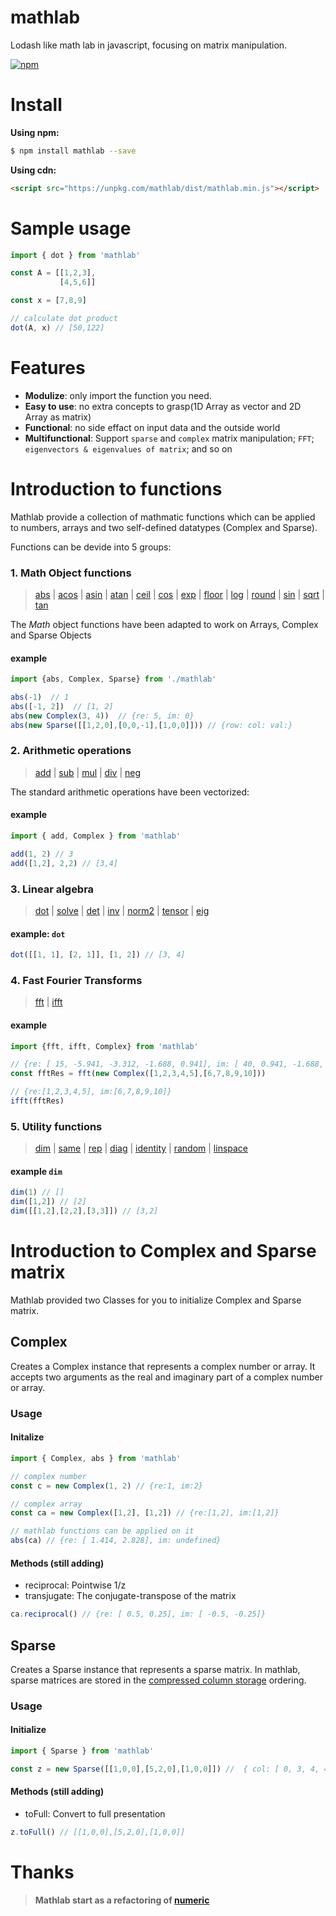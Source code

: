 # mathlab

Lodash like math lab in javascript, focusing on matrix manipulation.

[![npm](https://nodei.co/npm/mathlab.png)](https://www.npmjs.com/package/mathlab)

# Install

**Using npm:**
```bash
$ npm install mathlab --save
```

**Using cdn:**
```html
<script src="https://unpkg.com/mathlab/dist/mathlab.min.js"></script>
```

# Sample usage
```js
import { dot } from 'mathlab'

const A = [[1,2,3],
           [4,5,6]]

const x = [7,8,9]

// calculate dot product
dot(A, x) // [50,122]
```


# Features

- **Modulize**: only import the function you need.
- **Easy to use**: no extra concepts to grasp(1D Array as vector and 2D Array as matrix)
- **Functional**: no side effact on input data and the outside world
- **Multifunctional**: Support `sparse` and `complex` matrix manipulation; `FFT`; `eigenvectors & eigenvalues of matrix`; and so on

# Introduction to functions

Mathlab provide a collection of mathmatic functions which can be applied to numbers, arrays and two self-defined datatypes (Complex and Sparse).

Functions can be devide into 5 groups:

### 1. Math Object functions

> [abs][abs] | [acos][acos] | [asin][asin] | [atan][atan] | [ceil][ceil] | [cos][cos] | [exp][exp] | [floor][exp] | 
[log][log] | [round][round] | [sin][sin] | [sqrt][sqrt] | [tan][tan]

The *Math* object functions have been adapted to work on Arrays, Complex and Sparse Objects

#### example

```js
import {abs, Complex, Sparse} from './mathlab'

abs(-1)  // 1
abs([-1, 2])  // [1, 2]
abs(new Complex(3, 4))  // {re: 5, im: 0}
abs(new Sparse([[1,2,0],[0,0,-1],[1,0,0]])) // {row: col: val:}
```

### 2. Arithmetic operations

> [add][add] | [sub][sub] | [mul][mul] | [div][div] | [neg][neg]

The standard arithmetic operations have been vectorized:

#### example 

```js
import { add, Complex } from 'mathlab'

add(1, 2) // 3
add([1,2], 2,2) // [3,4]
```

### 3. Linear algebra

> [dot][dot] | [solve][solve] | [det][det] | [inv][inv] | [norm2][norm2] | [tensor][tensor] | [eig][eig]

#### example: `dot`

```js
dot([[1, 1], [2, 1]], [1, 2]) // [3, 4]
```

### 4. Fast Fourier Transforms

> [fft][fft] | [ifft][ifft]

#### example

```js
import {fft, ifft, Complex} from 'mathlab'

// {re: [ 15, -5.941, -3.312, -1.688, 0.941], im: [ 40, 0.941, -1.688, -3.312, -5.941]}
const fftRes = fft(new Complex([1,2,3,4,5],[6,7,8,9,10]))

// {re:[1,2,3,4,5], im:[6,7,8,9,10]}
ifft(fftRes) 
```	

### 5. Utility functions

> [dim][dim] | [same][same] | [rep][rep] | [diag][diag] | [identity][identity] | [random][random] | [linspace][linspace]

#### example `dim`

```js
dim(1) // []
dim([1,2]) // [2]
dim([[1,2],[2,2],[3,3]]) // [3,2]
```

# Introduction to Complex and Sparse matrix

Mathlab provided two Classes for you to initialize Complex and Sparse matrix.

## Complex

Creates a Complex instance that represents a complex number or array.
It accepts two arguments as the real and imaginary part of a complex number or array.

### Usage

#### Initalize

```js
import { Complex, abs } from 'mathlab'

// complex number
const c = new Complex(1, 2) // {re:1, im:2}

// complex array
const ca = new Complex([1,2], [1,2]) // {re:[1,2], im:[1,2]}

// mathlab functions can be applied on it
abs(ca) // {re: [ 1.414, 2.828], im: undefined}
```

#### Methods (still adding)

- reciprocal: Pointwise 1/z 
- transjugate: The conjugate-transpose of the matrix

```js
ca.reciprocal() // {re: [ 0.5, 0.25], im: [ -0.5, -0.25]}
```

## Sparse
Creates a Sparse instance that represents a sparse matrix.
In mathlab, sparse matrices are stored in the [compressed column storage](https://en.wikipedia.org/wiki/Sparse_matrix#Compressed_sparse_column_.28CSC_or_CCS.29) ordering. 

### Usage

#### Initialize

```js
import { Sparse } from 'mathlab'

const z = new Sparse([[1,0,0],[5,2,0],[1,0,0]]) //  { col: [ 0, 3, 4, 4 ], row: [ 0, 1, 2, 1 ], val: [ 1, 5, 1, 2 ] }
```
#### Methods (still adding)

- toFull: Convert to full presentation

```js
z.toFull() // [[1,0,0],[5,2,0],[1,0,0]]
```

# Thanks

> **Mathlab start as a refactoring of [numeric](https://github.com/sloisel/numeric)**


[pointwise]: http://www.timqian.com/mathlab/function/index.html#static-function-pointwise
[det]: http://www.timqian.com/mathlab/function/index.html#static-function-det
[dot]: http://www.timqian.com/mathlab/function/index.html#static-function-dot
[eig]: http://www.timqian.com/mathlab/function/index.html#static-function-eig
[getBlock]: http://www.timqian.com/mathlab/function/index.html#static-function-getBlock
[getDiag]: http://www.timqian.com/mathlab/function/index.html#static-function-getDiag
[identity]: http://www.timqian.com/mathlab/function/index.html#static-function-identity
[inv]: http://www.timqian.com/mathlab/function/index.html#static-function-inv
[largeArray]: http://www.timqian.com/mathlab/function/index.html#static-function-
[LU]: http://www.timqian.com/mathlab/function/index.html#static-function-
[LUsolve]: http://www.timqian.com/mathlab/function/index.html#static-function-
[mapreduce]: http://www.timqian.com/mathlab/function/index.html#static-function-
[norm2]: http://www.timqian.com/mathlab/function/index.html#static-function-norm2
[norm2Squared]: http://www.timqian.com/mathlab/function/index.html#static-function-norm2Squared
[norminf]: http://www.timqian.com/mathlab/function/index.html#static-function-
[parseFloat]: http://www.timqian.com/mathlab/function/index.html#static-function-
[precision]: http://www.timqian.com/mathlab/function/index.html#static-function-
[prettyPrint]: http://www.timqian.com/mathlab/function/index.html#static-function-
[random]: http://www.timqian.com/mathlab/function/index.html#static-function-random
[rep]: http://www.timqian.com/mathlab/function/index.html#static-function-rep
[same]: http://www.timqian.com/mathlab/function/index.html#static-function-same
[setBlock]: http://www.timqian.com/mathlab/function/index.html#static-function-setBlock
[solve]: http://www.timqian.com/mathlab/function/index.html#static-function-
[solveLP]: http://www.timqian.com/mathlab/function/index.html#static-function-
[solveQP]: http://www.timqian.com/mathlab/function/index.html#static-function-
[spline]: http://www.timqian.com/mathlab/function/index.html#static-function-
[Spline.at]: http://www.timqian.com/mathlab/function/index.html#static-function-
[Spline.diff]: http://www.timqian.com/mathlab/function/index.html#static-function-
[Spline.roots]: http://www.timqian.com/mathlab/function/index.html#static-function-
[sum]: http://www.timqian.com/mathlab/function/index.html#static-function-
[svd]: http://www.timqian.com/mathlab/function/index.html#static-function-
[Complex]: http://www.timqian.com/mathlab/function/index.html#static-function-Complex
[tensor]: http://www.timqian.com/mathlab/function/index.html#static-function-tensor
[transpose]: http://www.timqian.com/mathlab/function/index.html#static-function-transpose
[uncmin]: http://www.timqian.com/mathlab/function/index.html#static-function-
[version]: http://www.timqian.com/mathlab/function/index.html#static-function-
[ifft]: http://www.timqian.com/mathlab/function/index.html#static-function-ifft
[fft]: http://www.timqian.com/mathlab/function/index.html#static-function-fft
[clone]: http://www.timqian.com/mathlab/function/index.html#static-function-clone
[abs]: http://www.timqian.com/mathlab/function/index.html#static-function-abs
[acos]: http://www.timqian.com/mathlab/function/index.html#static-function-acos
[add]: http://www.timqian.com/mathlab/function/index.html#static-function-add
[and]: http://www.timqian.com/mathlab/function/index.html#static-function-and
[asin]: http://www.timqian.com/mathlab/function/index.html#static-function-asin
[atan]: http://www.timqian.com/mathlab/function/index.html#static-function-atan
[atan2]: http://www.timqian.com/mathlab/function/index.html#static-function-atan2
[band]: http://www.timqian.com/mathlab/function/index.html#static-function-band
[bnot]: http://www.timqian.com/mathlab/function/index.html#static-function-bnot
[bor]: http://www.timqian.com/mathlab/function/index.html#static-function-bor
[bxor]: http://www.timqian.com/mathlab/function/index.html#static-function-bxor
[ceil]: http://www.timqian.com/mathlab/function/index.html#static-function-ceil
[cos]: http://www.timqian.com/mathlab/function/index.html#static-function-cos
[diag]: http://www.timqian.com/mathlab/function/index.html#static-function-diag
[dim]: http://www.timqian.com/mathlab/function/index.html#static-function-dim
[div]: http://www.timqian.com/mathlab/function/index.html#static-function-div
[eq]: http://www.timqian.com/mathlab/function/index.html#static-function-eq
[exp]: http://www.timqian.com/mathlab/function/index.html#static-function-exp
[floor]: http://www.timqian.com/mathlab/function/index.html#static-function-floor
[geq]: http://www.timqian.com/mathlab/function/index.html#static-function-geq
[gt]: http://www.timqian.com/mathlab/function/index.html#static-function-gt
[leq]: http://www.timqian.com/mathlab/function/index.html#static-function-leq
[linspace]: http://www.timqian.com/mathlab/function/index.html#static-function-linspace
[log]: http://www.timqian.com/mathlab/function/index.html#static-function-log
[lshift]: http://www.timqian.com/mathlab/function/index.html#static-function-lshift
[lt]: http://www.timqian.com/mathlab/function/index.html#static-function-lt
[mod]: http://www.timqian.com/mathlab/function/index.html#static-function-mod
[mul]: http://www.timqian.com/mathlab/function/index.html#static-function-mul
[neg]: http://www.timqian.com/mathlab/function/index.html#static-function-neg
[neq]: http://www.timqian.com/mathlab/function/index.html#static-function-neq
[not]: http://www.timqian.com/mathlab/function/index.html#static-function-not
[or]: http://www.timqian.com/mathlab/function/index.html#static-function-or
[pow]: http://www.timqian.com/mathlab/function/index.html#static-function-pow
[round]: http://www.timqian.com/mathlab/function/index.html#static-function-round
[rrshift]: http://www.timqian.com/mathlab/function/index.html#static-function-rrshift
[rshift]: http://www.timqian.com/mathlab/function/index.html#static-function-rshift
[rshifteq]: http://www.timqian.com/mathlab/function/index.html#static-function-rshift
[sin]: http://www.timqian.com/mathlab/function/index.html#static-function-sin
[sqrt]: http://www.timqian.com/mathlab/function/index.html#static-function-sqrt
[sub]: http://www.timqian.com/mathlab/function/index.html#static-function-sub
[tan]: http://www.timqian.com/mathlab/function/index.html#static-function-tan
[xor]: http://www.timqian.com/mathlab/function/index.html#static-function-xor
[epsilon]: http://www.timqian.com/mathlab/function/index.html#static-function-epsilon

